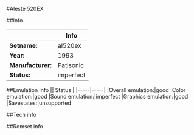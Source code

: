 #Aleste 520EX

##Info

||Info|
|-----|-----|
|**Setname:**|al520ex
|**Year:**|1993
|**Manufacturer:**|Patisonic
|**Status:**|imperfect

##Emulation info
|| Status |
|-----|-----|
|Overall emulation:|good
|Color emulation:|good
|Sound emulation:|imperfect
|Graphics emulation:|good
|Savestates:|unsupported

##Tech info

##Romset info

<!--- START OF EDITED COMMENT DO NOT TOUCH TEXT ABOVE-->
